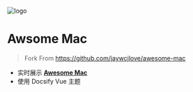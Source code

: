 ![logo](./doc/logo.jpg)

# Awsome Mac

> Fork From https://github.com/jaywcjlove/awesome-mac

* 实时展示 **[Awesome Mac](https://wangchujiang.com/awesome-mac/)**
* 使用 Docsify Vue 主题


